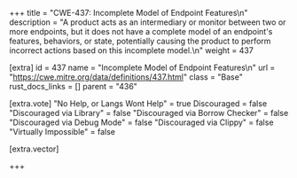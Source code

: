 +++
title = "CWE-437: Incomplete Model of Endpoint Features\n"
description = "A product acts as an intermediary or monitor between two or more endpoints, but it does not have a complete model of an endpoint's features, behaviors, or state, potentially causing the product to perform incorrect actions based on this incomplete model.\n"
weight = 437

[extra]
id = 437
name = "Incomplete Model of Endpoint Features\n"
url = "https://cwe.mitre.org/data/definitions/437.html"
class = "Base"
rust_docs_links = []
parent = "436"

[extra.vote]
"No Help, or Langs Wont Help" = true
Discouraged = false
"Discouraged via Library" = false
"Discouraged via Borrow Checker" = false
"Discouraged via Debug Mode" = false
"Discouraged via Clippy" = false
"Virtually Impossible" = false

[extra.vector]

+++